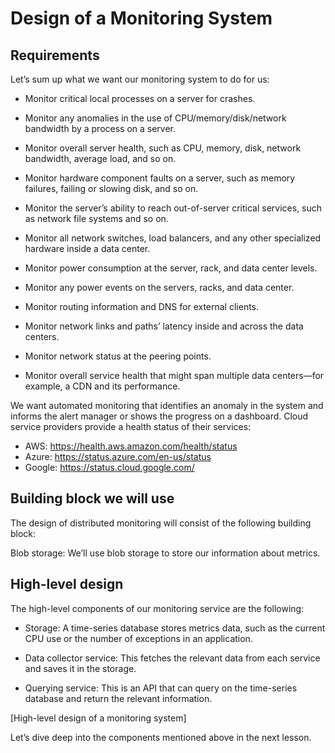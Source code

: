 # Design of a Monitoring System

## Requirements
Let’s sum up what we want our monitoring system to do for us:

- Monitor critical local processes on a server for crashes.

- Monitor any anomalies in the use of CPU/memory/disk/network bandwidth by a process on a server.

- Monitor overall server health, such as CPU, memory, disk, network bandwidth, average load, and so on.

- Monitor hardware component faults on a server, such as memory failures, failing or slowing disk, and so on.

- Monitor the server’s ability to reach out-of-server critical services, such as network file systems and so on.

- Monitor all network switches, load balancers, and any other specialized hardware inside a data center.

- Monitor power consumption at the server, rack, and data center levels.

- Monitor any power events on the servers, racks, and data center.

- Monitor routing information and DNS for external clients.

- Monitor network links and paths’ latency inside and across the data centers.

- Monitor network status at the peering points.

- Monitor overall service health that might span multiple data centers—for example, a CDN and its performance.

We want automated monitoring that identifies an anomaly in the system and informs the alert manager or shows the progress on a dashboard. Cloud service providers provide a health status of their services:

- AWS: https://health.aws.amazon.com/health/status
- Azure: https://status.azure.com/en-us/status
- Google: https://status.cloud.google.com/
## Building block we will use
The design of distributed monitoring will consist of the following building block:

Blob storage: We’ll use blob storage to store our information about metrics.
## High-level design
The high-level components of our monitoring service are the following:

- Storage: A time-series database stores metrics data, such as the current CPU use or the number of exceptions in an application.

- Data collector service: This fetches the relevant data from each service and saves it in the storage.

- Querying service: This is an API that can query on the time-series database and return the relevant information.

[High-level design of a monitoring system]

Let’s dive deep into the components mentioned above in the next lesson.

